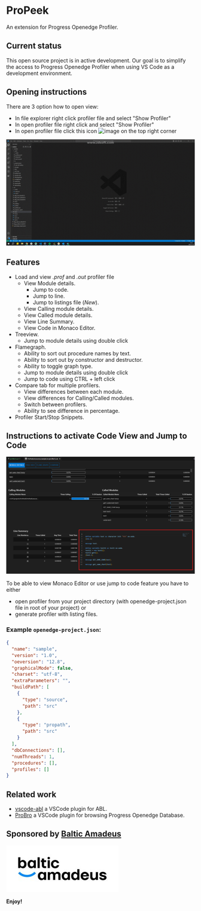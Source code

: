 # ProPeek

An extension for Progress Openedge Profiler.

## Current status

This open source project is in active development. Our goal is to simplify the access to Progress Openedge Profiler when using VS Code as a development environment.

## Opening instructions

There are 3 option how to open view:

- In file explorer right click profiler file and select "Show Profiler"
- In open profiler file right click and select "Show Profiler"
- In open profiler file click this icon ![image](https://github.com/BalticAmadeus/ProPeek/assets/78811378/85a47e21-5e96-4c15-b5e9-6f2c59eb3afe) on the top right corner

![proPeek Demo](resources/images/propeek-open.webp)

## Features

- Load and view _.prof_ and _.out_ profiler file
  - View Module details.
    - Jump to code.
    - Jump to line.
    - Jump to listings file (_New_).
  - View Calling module details.
  - View Called module details.
  - View Line Summary.
  - View Code in Monaco Editor.
- Treeview.
  - Jump to module details using double click
- Flamegraph.
  - Ability to sort out procedure names by text.
  - Ability to sort out by constructor and destructor.
  - Ability to toggle graph type.
  - Jump to module details using double click
  - Jump to code using CTRL + left click
- Compare tab for multiple profilers.
  - View differences between each module.
  - View differences for Calling/Called modules.
  - Switch between profilers.
  - Ability to see difference in percentage.
- Profiler Start/Stop Snippets.

## Instructions to activate Code View and Jump to Code

![proPeek Monaco](resources/images/MonacoEditor.png)

To be able to view Monaco Editor or use jump to code feature you have to either
- open profiler from your project directory (with openedge-project.json file in root of your project) or
- generate profiler with listing files.

### Example `openedge-project.json`:

```json
{
  "name": "sample",
  "version": "1.0",
  "oeversion": "12.8",
  "graphicalMode": false,
  "charset": "utf-8",
  "extraParameters": "",
  "buildPath": [
    {
      "type": "source",
      "path": "src"
    },
    {
      "type": "propath",
      "path": "src"
    }
  ],
  "dbConnections": [],
  "numThreads": 1,
  "procedures": [],
  "profiles": []
}
```

## Related work

- [vscode-abl](https://github.com/chriscamicas/vscode-abl) a VSCode plugin for ABL.
- [ProBro](https://github.com/BalticAmadeus/ProBro) a VSCode plugin for browsing Progress Openedge Database.

## Sponsored by [Baltic Amadeus](https://www.ba.lt/en)

[![BA](https://raw.githubusercontent.com/BalticAmadeus/ProBro/main/resources/images/Balticmadeus_RGB-01.jpg)](https://www.ba.lt/en)

**Enjoy!**

